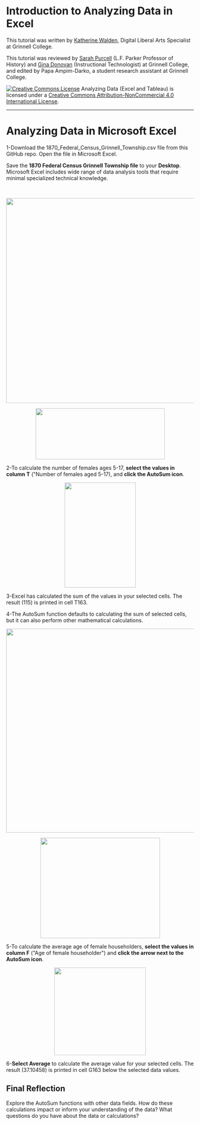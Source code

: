 # Introduction to Analyzing Data in Excel

This tutorial was written by <a href="https://www.grinnell.edu/users/waldenka">Katherine Walden</a>, Digital Liberal Arts Specialist at Grinnell College.

This tutorial was reviewed by <a href="https://www.grinnell.edu/users/purcelsj">Sarah Purcell</a> (L.F. Parker Professor of History) and <a href="https://www.grinnell.edu/users/donovang">Gina Donovan</a> (Instructional Technologist) at Grinnell College, and edited by Papa Ampim-Darko, a student research assistant at Grinnell College.

<a href="http://creativecommons.org/licenses/by-nc/4.0/" rel="license"><img style="border-width: 0;" src="https://i.creativecommons.org/l/by-nc/4.0/88x31.png" alt="Creative Commons License" /></a>
Analyzing Data (Excel and Tableau) is licensed under a <a href="http://creativecommons.org/licenses/by-nc/4.0/" rel="license">Creative Commons Attribution-NonCommercial 4.0 International License</a>.

<hr />

# Analyzing Data in Microsoft Excel

1-Download the 1870_Federal_Census_Grinnell_Township.csv file from this GitHub repo. Open the file in Microsoft Excel.

Save the <strong>1870 Federal Census Grinnell Township file</strong> to your <strong>Desktop</strong>. Microsoft Excel includes wide range of data analysis tools that require minimal specialized technical knowledge.

&nbsp;

<p align="center"><a href="https://github.com/kwaldenphd/excel-tutorial/blob/master/screenshots/Capture_2.png?raw=true"><img class="aligncenter" src="https://github.com/kwaldenphd/excel-tutorial/blob/master/screenshots/Capture_2.png?raw=true" alt="" width="840" height="550" /></a></p>

<p align="center"><a href="https://github.com/kwaldenphd/excel-tutorial/blob/master/screenshots/Capture_1.PNG?raw=true"><img class="aligncenter" src="https://github.com/kwaldenphd/excel-tutorial/blob/master/screenshots/Capture_1.PNG?raw=true" alt="" width="347" height="137" /></a></p>

2-To calculate the number of females ages 5-17, <strong>select the values in column T</strong> ("Number of females aged 5-17), and <strong>click the AutoSum icon</strong>.

<p align="center"><a href="https://github.com/kwaldenphd/excel-tutorial/blob/master/screenshots/Capture_3.PNG?raw=true"><img class="aligncenter" src="https://github.com/kwaldenphd/excel-tutorial/blob/master/screenshots/Capture_3.PNG?raw=true" alt="" width="191" height="282" /></a></p>

3-Excel has calculated the sum of the values in your selected cells. The result (115) is printed in cell T163.

4-The AutoSum function defaults to calculating the sum of selected cells, but it can also perform other mathematical calculations.

<p align="center"><a href="https://github.com/kwaldenphd/excel-tutorial/blob/master/screenshots/Capture_4.png?raw=true"><img class="aligncenter" src="https://github.com/kwaldenphd/excel-tutorial/blob/master/screenshots/Capture_4.png?raw=true" alt="" width="840" height="547" /></a></p>

<p align="center"><a href="https://github.com/kwaldenphd/excel-tutorial/blob/master/screenshots/Capture_5.png?raw=true"><img class="aligncenter" src="https://github.com/kwaldenphd/excel-tutorial/blob/master/screenshots/Capture_5.png?raw=true" alt="" width="321" height="269" /></a></p>

5-To calculate the average age of female householders, <strong>select the values in column F</strong> ("Age of female householder") and <strong>click the arrow next to the AutoSum icon</strong>.

<p align="center"><a href="https://github.com/kwaldenphd/excel-tutorial/blob/master/screenshots/Capture_6.PNG?raw=true"><img class="aligncenter" src="https://github.com/kwaldenphd/excel-tutorial/blob/master/screenshots/Capture_6.PNG?raw=true" alt="" width="246" height="235" /></a></p>

6-<strong>Select Average</strong> to calculate the average value for your selected cells. The result (37.10458) is printed in cell G163 below the selected data values.

## Final Reflection

Explore the AutoSum functions with other data fields. How do these calculations impact or inform your understanding of the data? What questions do you have about the data or calculations?
